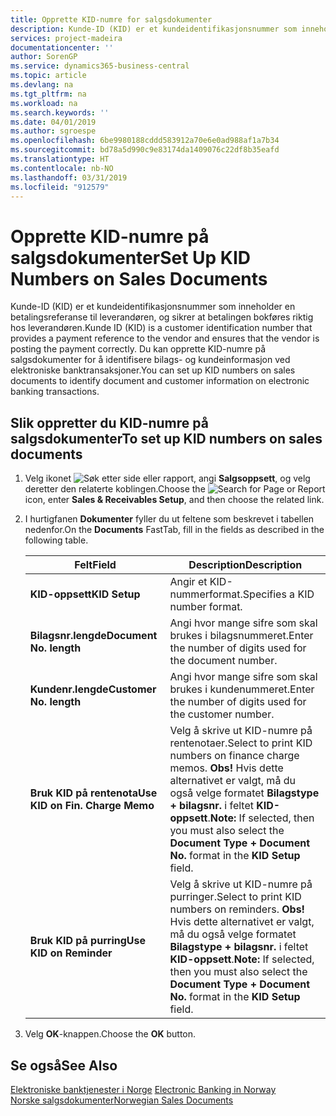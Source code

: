 ```yaml
---
title: Opprette KID-numre for salgsdokumenter
description: Kunde-ID (KID) er et kundeidentifikasjonsnummer som inneholder en betalingsreferanse til leverandøren, og sikrer at betalingen bokføres riktig hos leverandøren.
services: project-madeira
documentationcenter: ''
author: SorenGP
ms.service: dynamics365-business-central
ms.topic: article
ms.devlang: na
ms.tgt_pltfrm: na
ms.workload: na
ms.search.keywords: ''
ms.date: 04/01/2019
ms.author: sgroespe
ms.openlocfilehash: 6be9980188cddd583912a70e6e0ad988af1a7b34
ms.sourcegitcommit: bd78a5d990c9e83174da1409076c22df8b35eafd
ms.translationtype: HT
ms.contentlocale: nb-NO
ms.lasthandoff: 03/31/2019
ms.locfileid: "912579"
---
```

# <a name="set-up-kid-numbers-on-sales-documents"></a><span data-ttu-id="88df7-103">Opprette KID-numre på salgsdokumenter</span><span class="sxs-lookup"><span data-stu-id="88df7-103">Set Up KID Numbers on Sales Documents</span></span>
<span data-ttu-id="88df7-104">Kunde-ID (KID) er et kundeidentifikasjonsnummer som inneholder en betalingsreferanse til leverandøren, og sikrer at betalingen bokføres riktig hos leverandøren.</span><span class="sxs-lookup"><span data-stu-id="88df7-104">Kunde ID (KID) is a customer identification number that provides a payment reference to the vendor and ensures that the vendor is posting the payment correctly.</span></span> <span data-ttu-id="88df7-105">Du kan opprette KID-numre på salgsdokumenter for å identifisere bilags- og kundeinformasjon ved elektroniske banktransaksjoner.</span><span class="sxs-lookup"><span data-stu-id="88df7-105">You can set up KID numbers on sales documents to identify document and customer information on electronic banking transactions.</span></span>  

## <a name="to-set-up-kid-numbers-on-sales-documents"></a><span data-ttu-id="88df7-106">Slik oppretter du KID-numre på salgsdokumenter</span><span class="sxs-lookup"><span data-stu-id="88df7-106">To set up KID numbers on sales documents</span></span>  

1.  <span data-ttu-id="88df7-107">Velg ikonet ![Søk etter side eller rapport](../../media/ui-search/search_small.png "Søk etter side eller rapport"), angi **Salgsoppsett**, og velg deretter den relaterte koblingen.</span><span class="sxs-lookup"><span data-stu-id="88df7-107">Choose the ![Search for Page or Report](../../media/ui-search/search_small.png "Search for Page or Report icon") icon, enter **Sales & Receivables Setup**, and then choose the related link.</span></span>  
2.  <span data-ttu-id="88df7-108">I hurtigfanen **Dokumenter** fyller du ut feltene som beskrevet i tabellen nedenfor.</span><span class="sxs-lookup"><span data-stu-id="88df7-108">On the **Documents** FastTab, fill in the fields as described in the following table.</span></span>  

    |<span data-ttu-id="88df7-109">Felt</span><span class="sxs-lookup"><span data-stu-id="88df7-109">Field</span></span>|<span data-ttu-id="88df7-110">Description</span><span class="sxs-lookup"><span data-stu-id="88df7-110">Description</span></span>|  
    |---------------------------------|---------------------------------------|  
    |<span data-ttu-id="88df7-111">**KID-oppsett**</span><span class="sxs-lookup"><span data-stu-id="88df7-111">**KID Setup**</span></span>|<span data-ttu-id="88df7-112">Angir et KID-nummerformat.</span><span class="sxs-lookup"><span data-stu-id="88df7-112">Specifies a KID number format.</span></span>|  
    |<span data-ttu-id="88df7-113">**Bilagsnr.lengde**</span><span class="sxs-lookup"><span data-stu-id="88df7-113">**Document No. length**</span></span>|<span data-ttu-id="88df7-114">Angi hvor mange sifre som skal brukes i bilagsnummeret.</span><span class="sxs-lookup"><span data-stu-id="88df7-114">Enter the number of digits used for the document number.</span></span>|  
    |<span data-ttu-id="88df7-115">**Kundenr.lengde**</span><span class="sxs-lookup"><span data-stu-id="88df7-115">**Customer No. length**</span></span>|<span data-ttu-id="88df7-116">Angi hvor mange sifre som skal brukes i kundenummeret.</span><span class="sxs-lookup"><span data-stu-id="88df7-116">Enter the number of digits used for the customer number.</span></span>|  
    |<span data-ttu-id="88df7-117">**Bruk KID på rentenota**</span><span class="sxs-lookup"><span data-stu-id="88df7-117">**Use KID on Fin. Charge Memo**</span></span>|<span data-ttu-id="88df7-118">Velg å skrive ut KID-numre på rentenotaer.</span><span class="sxs-lookup"><span data-stu-id="88df7-118">Select to print KID numbers on finance charge memos.</span></span> <span data-ttu-id="88df7-119">**Obs!**  Hvis dette alternativet er valgt, må du også velge formatet **Bilagstype + bilagsnr.** i feltet **KID-oppsett**.</span><span class="sxs-lookup"><span data-stu-id="88df7-119">**Note:**  If selected, then you must also select the **Document Type + Document No.** format in the **KID Setup** field.</span></span>|  
    |<span data-ttu-id="88df7-120">**Bruk KID på purring**</span><span class="sxs-lookup"><span data-stu-id="88df7-120">**Use KID on Reminder**</span></span>|<span data-ttu-id="88df7-121">Velg å skrive ut KID-numre på purringer.</span><span class="sxs-lookup"><span data-stu-id="88df7-121">Select to print KID numbers on reminders.</span></span> <span data-ttu-id="88df7-122">**Obs!**  Hvis dette alternativet er valgt, må du også velge formatet **Bilagstype + bilagsnr.** i feltet **KID-oppsett**.</span><span class="sxs-lookup"><span data-stu-id="88df7-122">**Note:**  If selected, then you must also select the **Document Type + Document No.** format in the **KID Setup** field.</span></span>|

3.  <span data-ttu-id="88df7-123">Velg **OK**-knappen.</span><span class="sxs-lookup"><span data-stu-id="88df7-123">Choose the **OK** button.</span></span>  

## <a name="see-also"></a><span data-ttu-id="88df7-124">Se også</span><span class="sxs-lookup"><span data-stu-id="88df7-124">See Also</span></span>  
 <span data-ttu-id="88df7-125">[Elektroniske banktjenester i Norge](electronic-banking-in-norway.md) </span><span class="sxs-lookup"><span data-stu-id="88df7-125">[Electronic Banking in Norway](electronic-banking-in-norway.md) </span></span>  
 [<span data-ttu-id="88df7-126">Norske salgsdokumenter</span><span class="sxs-lookup"><span data-stu-id="88df7-126">Norwegian Sales Documents</span></span>](norwegian-sales-documents.md)

